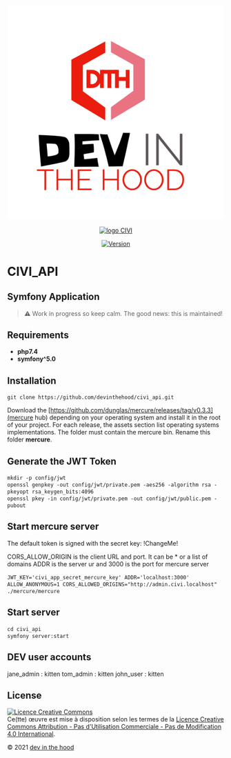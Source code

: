 <p align="center">
    <a href="https://devinthehood.com"><img src="https://github.com/jul6art/symfony-skeleton/blob/master/assets/img/devinthehood.png?raw=true" alt="logo dev in the hood"></a>
</p>

<p align="center">
    <a href="https://github.com/devinthehood/civi"><img src="https://github.com/devinthehood/civi/blob/master/src/assets/image/logo.png?raw=true" alt="logo CIVI"></a>
</p>

<p align="center">
    <a href="https://github.com/devinthehood/civi" target="_blank"><img src="https://img.shields.io/static/v1?label=stable&message=v1+coming+soon&color=orange" alt="Version"></a>
</p>

CIVI_API
========
Symfony Application
-------------------

> :warning: Work in progress so keep calm. The good news: this is maintained!

Requirements
------------

* **php7.4**
* **symfony^5.0** 

Installation
------------

```console
git clone https://github.com/devinthehood/civi_api.git
```

Download the [https://github.com/dunglas/mercure/releases/tag/v0.3.3](mercure hub) depending on your operating system and install it in the root of your project. 
For each release, the assets section list operating systems implementations. The folder must contain the mercure bin. Rename this folder **mercure**.

Generate the JWT Token
----------------------

```console
mkdir -p config/jwt
openssl genpkey -out config/jwt/private.pem -aes256 -algorithm rsa -pkeyopt rsa_keygen_bits:4096
openssl pkey -in config/jwt/private.pem -out config/jwt/public.pem -pubout
```

Start mercure server
--------------------

The default token is signed with the secret key: !ChangeMe!

CORS_ALLOW_ORIGIN is the client URL and port. It can be * or a list of domains
ADDR is the server ur and 3000 is the port for mercure server

```console
JWT_KEY='civi_app_secret_mercure_key' ADDR='localhost:3000' ALLOW_ANONYMOUS=1 CORS_ALLOWED_ORIGINS="http://admin.civi.localhost" ./mercure/mercure
```

Start server
------------

```console
cd civi_api
symfony server:start
```

DEV user accounts
-----------------

jane_admin : kitten
tom_admin : kitten
john_user : kitten

License
-------

<a rel="license" href="http://creativecommons.org/licenses/by-nc-nd/4.0/"><img alt="Licence Creative Commons" style="border-width:0" src="https://i.creativecommons.org/l/by-nc-nd/4.0/88x31.png" /></a><br />Ce(tte) œuvre est mise à disposition selon les termes de la <a rel="license" href="http://creativecommons.org/licenses/by-nc-nd/4.0/">Licence Creative Commons Attribution - Pas d&#39;Utilisation Commerciale - Pas de Modification 4.0 International</a>.

&copy; 2021 [dev in the hood](https://devinthehood.com)

